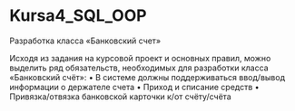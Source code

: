 # Kursa4_SQL_OOP
Разработка класса «Банковский счет» 

Исходя из задания на курсовой проект и основных правил, можно выделить ряд обязательств, необходимых для разработки класса «Банковский счёт»:
•	В системе должны поддерживаться ввод/вывод информации о держателе счета 
•	Приход и списание средств
•	Привязка/отвязка банковской карточки к/от счёту/счёта

